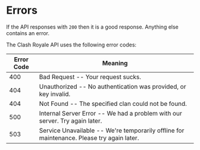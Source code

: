 # Errors

If the API responses with `200` then it is a good response. Anything else contains an error.

The Clash Royale API uses the following error codes:

Error Code| Meaning
--- | ---
400	| Bad Request -- Your request sucks.
404	| Unauthorized -- No authentication was provided, or key invalid.
404	| Not Found -- The specified clan could not be found.
500	| Internal Server Error -- We had a problem with our server. Try again later.
503	| Service Unavailable -- We're temporarily offline for maintenance. Please try again later.
